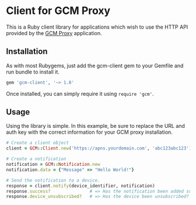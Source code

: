 # Client for GCM Proxy

This is a Ruby client library for applications which wish to use the HTTP 
API provided by the [GCM Proxy](http://github.com/catphish/gcm-proxy) 
application.

## Installation

As with most Rubygems, just add the gcm-client gem to your Gemfile and run
bundle to install it.

```ruby
gem 'gcm-client', '~> 1.0'
```

Once installed, you can simply require it using `require 'gcm'`.

## Usage

Using the library is simple. In this example, be sure to replace the URL
and auth key with the correct information for your GCM proxy installation.

```ruby
# Create a client object
client = GCM::Client.new('https://apns.yourdomain.com', 'abc123abc123')

# Create a notification
notification = GCM::Notification.new
notification.data = {"Message" => "Hello World!"}

# Send the notification to a device. 
response = client.notify(device_identifier, notification)
response.success?               # => Has the notification been added successfully?
response.device_unsubscribed?   # => Has the device been unsubscribed?
```
